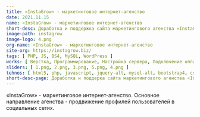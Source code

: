 ```yaml
---
title: «InstaGrow» - маркетинговое интернет-агенство
date: 2021.11.15
name: «InstaGrow» - маркетинговое интернет-агенство
short-desc: Доработка и поддержка сайта маркетингового агенства «InstaGrow».
image-path: instagrow
image-logo: 4.png
org-name: «InstaGrow» - маркетинговое интернет-агенство
site-org: https://instagrow.biz/
tags: [ PHP, JS, BS4, MySQL, WordPress ]
works: [ Верстка, Программирование, Настройка сервера, Подключение оплаты ]
sliders: [ 1.png, 2.png, 3.png, 5.png, 4.png ]
tehnos: [ html5, php, javascript, jquery-alt, mysql-alt, bootstrap4, css3, sass, less, webpack  ]
short-desc-page: Доработка и поддерка сайта маркетингового агенства «InstaGrow». Основные доработки были связаны с SEO-параметрами, которые отвечали за поведенческие факторы. Также на сайте была существенно доработана верстка, разработан скрипт для получения различной информации из Instagram (фотографии, информация об аккаунте, подписчиках и т.д.) b подлючена платежная система с интеграцией по API. 
---
```

<p>«InstaGrow» - маркетинговое интернет-агенство. Основное направление агенства - продвижение профилей пользователей в социальных сетях.</p>



